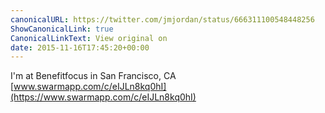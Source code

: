 ```yaml
---
canonicalURL: https://twitter.com/jmjordan/status/666311100548448256
ShowCanonicalLink: true
CanonicalLinkText: View original on
date: 2015-11-16T17:45:20+00:00
---
```

I'm at Benefitfocus in San Francisco, CA [www.swarmapp.com/c/eIJLn8kq0hI](https://www.swarmapp.com/c/eIJLn8kq0hI)